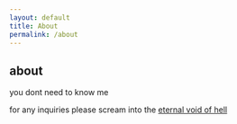 ```yaml
---
layout: default
title: About
permalink: /about
---
```


## about

you dont need to know me

<p>for any inquiries please scream into the <a href="/eternalvoidofhell/" style="text-decoration: underline;">eternal void of hell</a></p>